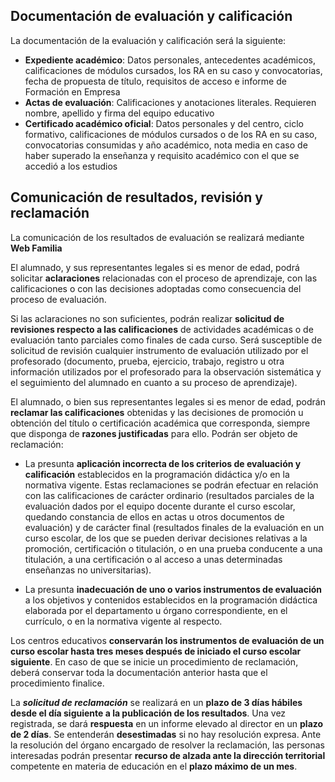 ## Documentación de evaluación y calificación 
La documentación de la evaluación y calificación será la siguiente: 
- **Expediente académico**: Datos personales, antecedentes académicos, calificaciones de módulos cursados, los RA en su caso y convocatorias, fecha de propuesta de título, requisitos de acceso e informe de Formación en Empresa 
- **Actas de evaluación**: Calificaciones y anotaciones literales. Requieren nombre, apellido y firma del equipo educativo 
- **Certificado académico oficial**: Datos personales y del centro, ciclo formativo, calificaciones de módulos cursados o de los RA en su caso, convocatorias consumidas y año académico, nota media en caso de haber superado la enseñanza y requisito académico con el que se accedió a los estudios 

## Comunicación de resultados, revisión y reclamación 

La comunicación de los resultados de evaluación se realizará mediante **Web Familia** 

El alumnado, y sus representantes legales si es menor de edad, podrá solicitar **aclaraciones** relacionadas con el proceso de aprendizaje, con las calificaciones o con las decisiones adoptadas como consecuencia del proceso de evaluación. 

Si las aclaraciones no son suficientes, podrán realizar **solicitud de revisiones respecto a las calificaciones** de actividades académicas o de evaluación tanto parciales como finales de cada curso. Será susceptible de solicitud de revisión cualquier instrumento de evaluación utilizado por el profesorado (documento, prueba, ejercicio, trabajo, registro u otra información utilizados por el profesorado para la observación sistemática y el seguimiento del alumnado en cuanto a su proceso de aprendizaje). 

El alumnado, o bien sus representantes legales si es menor de edad, podrán **reclamar las calificaciones** obtenidas y las decisiones de promoción u obtención del título o certificación académica que corresponda, siempre que disponga de **razones justificadas** para ello. Podrán ser objeto de reclamación: 
- La presunta **aplicación incorrecta de los criterios de evaluación y calificación** establecidos en la programación didáctica y/o en la normativa vigente. Estas reclamaciones se podrán efectuar en relación con las calificaciones de carácter ordinario (resultados parciales de la evaluación dados por el equipo docente durante el curso escolar, quedando constancia de ellos en actas u otros documentos de evaluación) y de carácter final (resultados finales de la evaluación en un curso escolar, de los que se pueden derivar decisiones relativas a la promoción, certificación o titulación, o en una prueba conducente a una titulación, a una certificación o al acceso a unas determinadas enseñanzas no universitarias). 

- La presunta **inadecuación de uno o varios instrumentos de evaluación** a los objetivos y contenidos establecidos en la programación didáctica elaborada por el departamento u órgano correspondiente, en el currículo, o en la normativa vigente al respecto. 

Los centros educativos **conservarán los instrumentos de evaluación de un curso escolar hasta tres meses después de iniciado el curso escolar siguiente**. En caso de que se inicie un procedimiento de reclamación, deberá conservar toda la documentación anterior hasta que el procedimiento finalice. 

La ***solicitud de reclamación*** se realizará en un **plazo de 3 días hábiles desde el día siguiente a la publicación de los resultados**. Una vez registrada, se dará **respuesta** en un informe elevado al director en un **plazo de 2 días**. Se entenderán **desestimadas** si no hay resolución expresa. Ante la resolución del órgano encargado de resolver la reclamación, las personas interesadas podrán presentar **recurso de alzada ante la dirección territorial** competente en materia de educación en el **plazo máximo de un mes**.  